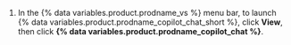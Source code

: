 1. In the {% data variables.product.prodname_vs %} menu bar, to launch {% data variables.product.prodname_copilot_chat_short %}, click **View**, then click **{% data variables.product.prodname_copilot_chat %}**.
